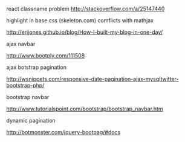 react classname problem
http://stackoverflow.com/a/25147440


highlight in base.css (skeleton.com) comflicts with mathjax

http://erjjones.github.io/blog/How-I-built-my-blog-in-one-day/

ajax navbar

http://www.bootply.com/111508

ajax botstrap pagination

http://wsnippets.com/responsive-date-pagination-ajax-mysqltwitter-bootstrap-php/

bootstrap navbar

http://www.tutorialspoint.com/bootstrap/bootstrap_navbar.htm


dynamic pagination 

http://botmonster.com/jquery-bootpag/#docs 
